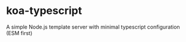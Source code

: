 # koa-typescript
A simple Node.js template server with minimal typescript configuration (ESM first)
